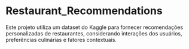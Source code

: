 # Restaurant_Recommendations
Este projeto utiliza um dataset do Kaggle para fornecer recomendações personalizadas de restaurantes, considerando interações dos usuários, preferências culinárias e fatores contextuais.
